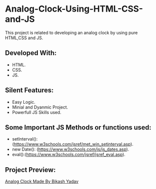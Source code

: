 # Analog-Clock-Using-HTML-CSS-and-JS

This project is related to developing an analog clock by using pure HTML,CSS  and JS.

## Developed With:

* HTML.
* CSS.
* JS.

## Silent Features:

* Easy Logic.
* Minial and Dyanmic Project.
* Powerfull JS Skills used.

## Some Important JS Methods or functions used:

* setInterval(): (https://www.w3schools.com/jsref/met_win_setinterval.asp).
* new Date(): (https://www.w3schools.com/js/js_dates.asp).
* eval():(https://www.w3schools.com/jsref/jsref_eval.asp).

## Project Preview:

[Analog Clock Made By Bikash Yadav](http://127.0.0.1:5500/index.html)

